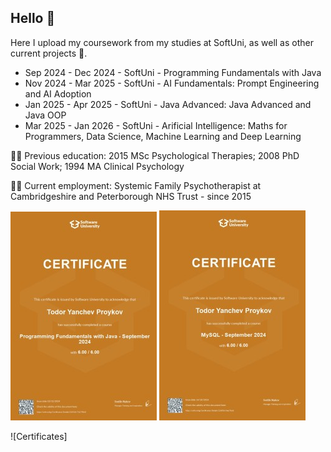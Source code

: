 ## Hello 👋 
Here I upload my coursework from my studies at SoftUni, as well as other current projects 🚀.
- Sep 2024 - Dec 2024 - SoftUni - Programming Fundamentals with Java
- Nov 2024 - Mar 2025 - SoftUni - AI Fundamentals: Prompt Engineering and AI Adoption
- Jan 2025 - Apr 2025 - SoftUni - Java Advanced: Java Advanced and Java OOP
- Mar 2025 - Jan 2026 - SoftUni - Arificial Intelligence: Maths for Programmers, Data Science, Machine Learning and Deep Learning

👨‍🎓 Previous education: 2015 MSc Psychological Therapies; 2008 PhD Social Work; 1994 MA Clinical Psychology

🧑‍💼 Current employment: Systemic Family Psychotherapist at Cambridgeshire and Peterborough NHS Trust - since 2015

![Certificates](https://github.com/tproykov/certificates/blob/main/Programming%20Fundamentals%20with%20Java%20-%20September%202024.jpg)
![Certificates](https://github.com/tproykov/certificates/blob/main/MySQL%20-%20September%202024%20-%20Certificate.jpg)



![Certificates]


<!--
**tproykov/tproykov** is a ✨ _special_ ✨ repository because its `README.md` (this file) appears on your GitHub profile.

Here are some ideas to get you started:

- 🔭 I’m currently working on ...
- 🌱 I’m currently learning ...
- 👯 I’m looking to collaborate on ...
- 🤔 I’m looking for help with ...
- 💬 Ask me about ...
- 📫 How to reach me: ...
- 😄 Pronouns: ...
- ⚡ Fun fact: ...
-->
